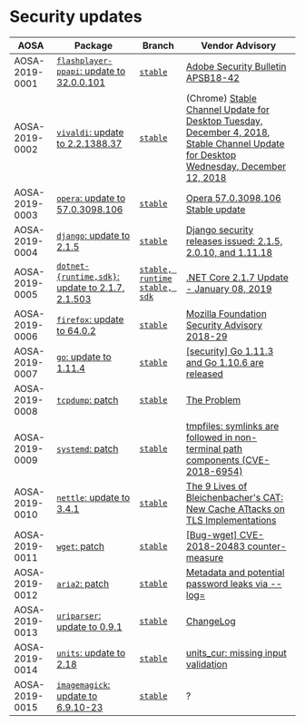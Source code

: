 <!-- TITLE: List of announced AOSAs (2019) -->
<!-- SUBTITLE: Security updates for 2019 -->

# Security updates

| AOSA | Package | Branch | Vendor Advisory |
| --- | --- | --- | --- |
| AOSA-2019-0001 | [`flashplayer-ppapi`: update to 32.0.0.101](https://github.com/AOSC-Dev/aosc-os-abbs/issues/1529) | [`stable`](https://github.com/AOSC-Dev/aosc-os-abbs/commit/95ded0e87c7921c736083681be91b4b785356617) | [Adobe Security Bulletin APSB18-42](https://helpx.adobe.com/security/products/flash-player/apsb18-42.html) |
| AOSA-2019-0002 | [`vivaldi`: update to 2.2.1388.37](https://github.com/AOSC-Dev/aosc-os-abbs/issues/1539) | [`stable`](https://github.com/AOSC-Dev/aosc-os-abbs/commit/65a2185e775d3ea7747067ba6b48157fcde993b3) | (Chrome) [Stable Channel Update for Desktop Tuesday, December 4, 2018](https://chromereleases.googleblog.com/2018/12/stable-channel-update-for-desktop.html), [Stable Channel Update for Desktop Wednesday, December 12, 2018](https://chromereleases.googleblog.com/2018/12/stable-channel-update-for-desktop_12.html) |
| AOSA-2019-0003 | [`opera`: update to 57.0.3098.106](https://github.com/AOSC-Dev/aosc-os-abbs/issues/1565) | [`stable`](https://github.com/AOSC-Dev/aosc-os-abbs/commit/c610f4aefaa1a82167568d49ccd905ded2aebcb2) | [Opera 57.0.3098.106 Stable update](https://blogs.opera.com/desktop/2018/12/opera-57-0-3098-106-stable-update/) |
| AOSA-2019-0004 | [`django`: update to 2.1.5](https://github.com/AOSC-Dev/aosc-os-abbs/issues/1568) | [`stable`](https://github.com/AOSC-Dev/aosc-os-abbs/commit/7ea0a9a4ffa88914e82465e4e2d348026ceedfb4) | [Django security releases issued: 2.1.5, 2.0.10, and 1.11.18](https://www.djangoproject.com/weblog/2019/jan/04/security-releases/) |
| AOSA-2019-0005 | [`dotnet-{runtime,sdk}`: update to 2.1.7, 2.1.503](https://github.com/AOSC-Dev/aosc-os-abbs/issues/1588) | [`stable, runtime`](https://github.com/AOSC-Dev/aosc-os-abbs/commit/fec5605893dfe8310f6dc548c19419d3e85ff761) [`stable, sdk`](https://github.com/AOSC-Dev/aosc-os-abbs/commit/9be452a81affb26d5002b8f1f4a6fc1ba77b036b) | [.NET Core 2.1.7 Update - January 08, 2019](https://github.com/dotnet/core/blob/master/release-notes/2.1/2.1.7/2.1.7.md) |
| AOSA-2019-0006 | [`firefox`: update to 64.0.2](https://github.com/AOSC-Dev/aosc-os-abbs/issues/1536) | [`stable`](https://github.com/AOSC-Dev/aosc-os-abbs/commit/19c2601c44671478f2f253828ed8c5bb366f23e8) | [Mozilla Foundation Security Advisory 2018-29](https://www.mozilla.org/en-US/security/advisories/mfsa2018-29/) |
| AOSA-2019-0007 | [`go`: update to 1.11.4](https://github.com/AOSC-Dev/aosc-os-abbs/issues/1537) | [`stable`](https://github.com/AOSC-Dev/aosc-os-abbs/commit/0cbe8cfd48fbb510060502c61517af6c97b6af24) | [\[security\] Go 1.11.3 and Go 1.10.6 are released](https://groups.google.com/forum/#!topic/golang-announce/Kw31K8G7Fi0) |
| AOSA-2019-0008 | [`tcpdump`: patch](https://github.com/AOSC-Dev/aosc-os-abbs/issues/1547) | [`stable`](https://github.com/AOSC-Dev/aosc-os-abbs/commit/fd35c4a096733f4c8a4c9f7e1951db77b9cb1766) | [The Problem](https://github.com/zyingp/temp/blob/master/tcpdump.md) |
| AOSA-2019-0009 | [`systemd`: patch](https://github.com/AOSC-Dev/aosc-os-abbs/issues/1559) | [`stable`](https://github.com/AOSC-Dev/aosc-os-abbs/commit/f51ebd49f6898eeea81327f7a70b201389c8429f) | [tmpfiles: symlinks are followed in non-terminal path components (CVE-2018-6954)](https://github.com/systemd/systemd/issues/7986) |
| AOSA-2019-0010 | [`nettle`: update to 3.4.1](https://github.com/AOSC-Dev/aosc-os-abbs/issues/1560) | [`stable`](https://github.com/AOSC-Dev/aosc-os-abbs/commit/5fc42739bea01fb1e2fe0d7ae42a158aefd3a8a6) | [The 9 Lives of Bleichenbacher's CAT: New Cache ATtacks on TLS Implementations](https://eyalro.net/project/cat/) |
| AOSA-2019-0011 | [`wget`: patch](https://github.com/AOSC-Dev/aosc-os-abbs/issues/1566) | [`stable`](https://github.com/AOSC-Dev/aosc-os-abbs/commit/dc729286106b2fdb44a87bbb03dd2270f845e7cd) | [\[Bug-wget\] CVE-2018-20483 counter-measure](https://lists.gnu.org/archive/html/bug-wget/2018-12/msg00034.html) |
| AOSA-2019-0012 | [`aria2`: patch](https://github.com/AOSC-Dev/aosc-os-abbs/issues/1569) | [`stable`](https://github.com/AOSC-Dev/aosc-os-abbs/commit/6dc6f2a8c87a3e07ceaa6615b72b206a51be1c48) | [Metadata and potential password leaks via --log=](https://github.com/aria2/aria2/issues/1329) |
| AOSA-2019-0013 | [`uriparser`: update to 0.9.1](https://github.com/AOSC-Dev/aosc-os-abbs/issues/1570) | [`stable`](https://github.com/AOSC-Dev/aosc-os-abbs/commit/22d7a91827c28597ace12a3009c2633044d8bcfb) | [ChangeLog](https://github.com/uriparser/uriparser/blob/uriparser-0.9.1/ChangeLog) |
| AOSA-2019-0014 | [`units`: update to 2.18](https://github.com/AOSC-Dev/aosc-os-abbs/issues/1572) | [`stable`](https://github.com/AOSC-Dev/aosc-os-abbs/commit/44eb52cc54750b3de3522145206703a4e70b8057) | [units_cur: missing input validation](https://bugs.debian.org/cgi-bin/bugreport.cgi?bug=902935) |
| AOSA-2019-0015 | [`imagemagick`: update to 6.9.10-23](https://github.com/AOSC-Dev/aosc-os-abbs/issues/1573) | [`stable`](https://github.com/AOSC-Dev/aosc-os-abbs/commit/34887186cd4d32149e32051f9c8fa873260dfef3) | ? |
